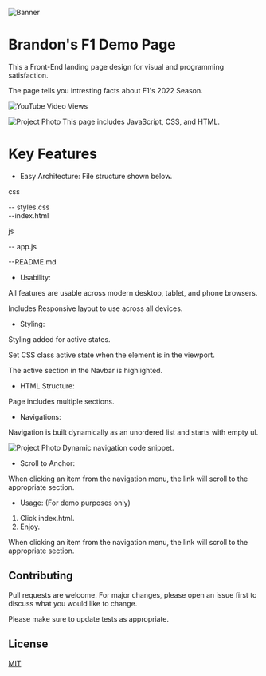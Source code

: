 ![Banner](file:///C:/Users/bcher/VS%20Code%20Files/Brandons-Landing-Page/images/Brandon's_Land_Page%20(1).png) 

# Brandon's F1 Demo Page

This a Front-End landing page design for visual and programming satisfaction.

The page tells you intresting facts about F1's 2022 Season.


![YouTube Video Views](https://img.shields.io/youtube/views/uv_kO4Ztb9g?style=social)

![Project Photo](file:///C:/Users/bcher/VS%20Code%20Files/Brandons-Landing-Page/images/carbon%20(1).jpg)
This page includes JavaScript, CSS, and HTML.

# Key Features

- Easy Architecture: File structure shown below. 

css

-- styles.css  
--index.html

js

-- app.js

--README.md

- Usability:

All features are usable across modern desktop, tablet, and phone browsers.

Includes Responsive layout to use across all devices.

- Styling:

Styling added for active states.

Set CSS class active state when the element is in the viewport.

The active section in the Navbar is highlighted.

- HTML Structure:

Page includes multiple sections.

- Navigations:

Navigation is built dynamically as an unordered list and starts with empty ul.

![Project Photo](file:///C:/Users/bcher/VS%20Code%20Files/Brandons-Landing-Page/images/carbon%20(2).png)
Dynamic navigation code snippet.

- Scroll to Anchor:

When clicking an item from the navigation menu, the link will scroll to the appropriate section.

- Usage: (For demo purposes only)

1. Click index.html.
2. Enjoy.

When clicking an item from the navigation menu, the link will scroll to the appropriate section.

## Contributing

Pull requests are welcome. For major changes, please open an issue first to discuss what you would like to change.

Please make sure to update tests as appropriate.

## License

[MIT](https://choosealicense.com/licenses/mit/)
